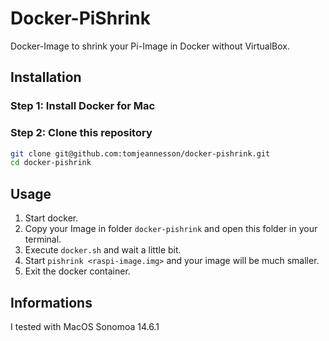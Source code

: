 # Docker-PiShrink

Docker-Image to shrink your Pi-Image in Docker without VirtualBox.

## Installation

### Step 1: Install Docker for Mac

### Step 2: Clone this repository

  ``` bash
  git clone git@github.com:tomjeannesson/docker-pishrink.git
  cd docker-pishrink
  ```
  
## Usage

1. Start docker.
2. Copy your Image in folder `docker-pishrink` and open this folder in your terminal.
3. Execute `docker.sh` and wait a little bit.
4. Start `pishrink <raspi-image.img>` and your image will be much smaller.
5. Exit the docker container.

## Informations

I tested with MacOS Sonomoa 14.6.1
